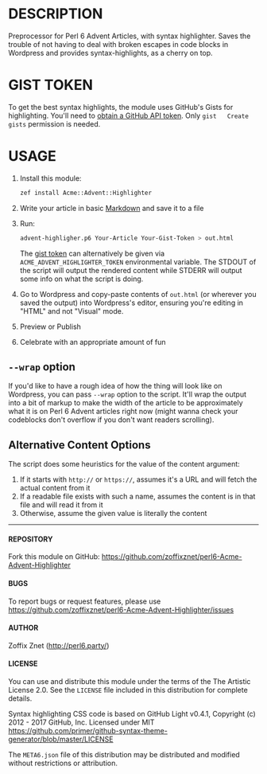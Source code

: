 # DESCRIPTION

Preprocessor for Perl 6 Advent Articles, with syntax highlighter. Saves the
trouble of not having to deal with broken escapes in code blocks in Wordpress
and provides syntax-highlights, as a cherry on top.

# GIST TOKEN

To get the best syntax highlights, the module uses GitHub's Gists for
highlighting. You'll need to
[obtain a GitHub API token](https://github.com/settings/tokens/new). Only
`gist   Create gists` permission is needed.

# USAGE

1. Install this module:

    ```bash
    zef install Acme::Advent::Highlighter
    ```

2. Write your article in basic
    [Markdown](https://daringfireball.net/projects/markdown/syntax) and save
    it to a file

3. Run:

    ```bash
    advent-highligher.p6 Your-Article Your-Gist-Token > out.html
    ```

    The [gist token](https://github.com/settings/tokens/new) can alternatively be given via
    `ACME_ADVENT_HIGHLIGHTER_TOKEN` environmental variable. The STDOUT of
    the script will output the rendered content while STDERR will output
    some info on what the script is doing.

4. Go to Wordpress and copy-paste contents of `out.html` (or wherever you
    saved the output) into Wordpress's editor, ensuring you're editing in
    "HTML" and not "Visual" mode.

5. Preview or Publish

6. Celebrate with an appropriate amount of fun

## `--wrap` option

If you'd like to have a rough idea of how the thing will look like on Wordpress,
you can pass `--wrap` option to the script. It'll wrap the output into a bit
of markup to make the width of the article to be approximately what it is on
Perl 6 Advent articles right now (might wanna check your codeblocks don't
overflow if you don't want readers scrolling).

## Alternative Content Options

The script does some heuristics for the value of the content argument:

1. If it starts with `http://` or `https://`, assumes it's a URL and will fetch
    the actual content from it
2. If a readable file exists with such a name, assumes the content is in that
    file and will read it from it
3. Otherwise, assume the given value is literally the content

----

#### REPOSITORY

Fork this module on GitHub:
https://github.com/zoffixznet/perl6-Acme-Advent-Highlighter

#### BUGS

To report bugs or request features, please use
https://github.com/zoffixznet/perl6-Acme-Advent-Highlighter/issues

#### AUTHOR

Zoffix Znet (http://perl6.party/)

#### LICENSE

You can use and distribute this module under the terms of the
The Artistic License 2.0. See the `LICENSE` file included in this
distribution for complete details.

Syntax highlighting CSS code is based on GitHub Light v0.4.1,
Copyright (c) 2012 - 2017 GitHub, Inc. Licensed under MIT
https://github.com/primer/github-syntax-theme-generator/blob/master/LICENSE

The `META6.json` file of this distribution may be distributed and modified
without restrictions or attribution.
